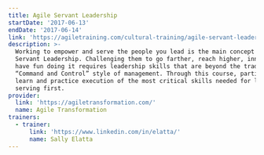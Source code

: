 ```yaml
---
title: Agile Servant Leadership
startDate: '2017-06-13'
endDate: '2017-06-14'
link: 'https://agiletraining.com/cultural-training/agile-servant-leadership/'
description: >-
  Working to empower and serve the people you lead is the main concept behind
  Servant Leadership. Challenging them to go farther, reach higher, innovate and
  have fun doing it requires leadership skills that are beyond the traditional
  “Command and Control” style of management. Through this course, participants
  learn and practice execution of the most critical skills needed for leading by
  serving first.
provider:
  link: 'https://agiletransformation.com/'
  name: Agile Transformation
trainers:
  - trainer:
      link: 'https://www.linkedin.com/in/elatta/'
      name: Sally Elatta
---
```


